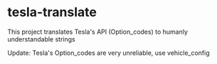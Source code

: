 # tesla-translate
This project translates Tesla's API (Option_codes) to humanly understandable strings 

Update: Tesla's Option_codes are very unreliable, use vehicle_config
